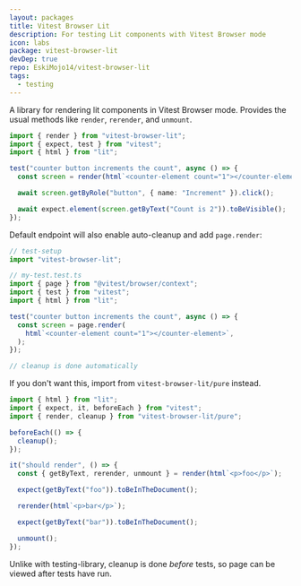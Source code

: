 ```yaml
---
layout: packages
title: Vitest Browser Lit
description: For testing Lit components with Vitest Browser mode
icon: labs
package: vitest-browser-lit
devDep: true
repo: EskiMojo14/vitest-browser-lit
tags:
  - testing
---
```


A library for rendering lit components in Vitest Browser mode. Provides the usual methods like `render`, `rerender`, and `unmount`.

```ts
import { render } from "vitest-browser-lit";
import { expect, test } from "vitest";
import { html } from "lit";

test("counter button increments the count", async () => {
  const screen = render(html`<counter-element count="1"></counter-element>`);

  await screen.getByRole("button", { name: "Increment" }).click();

  await expect.element(screen.getByText("Count is 2")).toBeVisible();
});
```

Default endpoint will also enable auto-cleanup and add `page.render`:

```ts
// test-setup
import "vitest-browser-lit";

// my-test.test.ts
import { page } from "@vitest/browser/context";
import { test } from "vitest";
import { html } from "lit";

test("counter button increments the count", async () => {
  const screen = page.render(
    html`<counter-element count="1"></counter-element>`,
  );
});

// cleanup is done automatically
```

If you don't want this, import from `vitest-browser-lit/pure` instead.

```ts
import { html } from "lit";
import { expect, it, beforeEach } from "vitest";
import { render, cleanup } from "vitest-browser-lit/pure";

beforeEach(() => {
  cleanup();
});

it("should render", () => {
  const { getByText, rerender, unmount } = render(html`<p>foo</p>`);

  expect(getByText("foo")).toBeInTheDocument();

  rerender(html`<p>bar</p>`);

  expect(getByText("bar")).toBeInTheDocument();

  unmount();
});
```

Unlike with testing-library, cleanup is done _before_ tests, so page can be viewed after tests have run.
